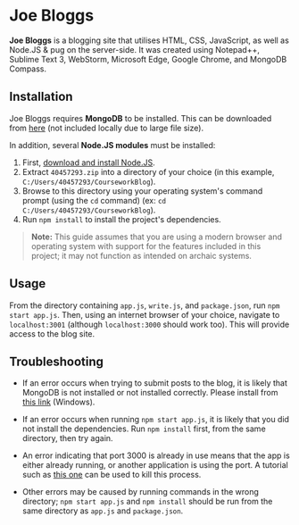 # Joe Bloggs

**Joe Bloggs** is a blogging site that utilises HTML, CSS, JavaScript, as well as Node.JS & pug on the server-side. It was created using Notepad++, Sublime Text 3, WebStorm, Microsoft Edge, Google Chrome, and MongoDB Compass.


## Installation

Joe Bloggs requires **MongoDB** to be installed. This can be downloaded from [here](https://www.mongodb.com/dr/fastdl.mongodb.org/win32/mongodb-win32-x86_64-2012plus-4.2.7-signed.msi/download) (not included locally due to large file size).

In addition, several **Node.JS modules** must be installed: 

1. First, [download and install Node.JS](https://nodejs.org/en/download/). 
2. Extract `40457293.zip` into a directory of your choice (in this example, `C:/Users/40457293/CourseworkBlog`).
3. Browse to this directory using your operating system's command prompt (using the `cd` command) (ex: `cd C:/Users/40457293/CourseworkBlog`).
4. Run `npm install` to install the project's dependencies. 
> **Note:** This guide assumes that you are using a modern browser and operating system with support for the features included in this project; it may not function as intended on archaic systems.

## Usage

From the directory containing `app.js`, `write.js`, and `package.json`, run `npm start app.js`. Then, using an internet browser of your choice, navigate to `localhost:3001` (although `localhost:3000` should work too). This will provide access to the blog site.

## Troubleshooting

- If an error occurs when trying to submit posts to the blog, it is likely that MongoDB is not installed or not installed correctly. Please install from [this link](https://www.mongodb.com/dr/fastdl.mongodb.org/win32/mongodb-win32-x86_64-2012plus-4.2.7-signed.msi/download) (Windows). 

- If an error occurs when running `npm start app.js`, it is likely that you did not install the dependencies. Run `npm install` first, from the same directory, then try again.

- An error indicating that port 3000 is already in use means that the app is either already running, or another application is using the port. A tutorial such as [this one]([https://stackoverflow.com/questions/39632667/how-do-i-kill-the-process-currently-using-a-port-on-localhost-in-windows](https://stackoverflow.com/questions/39632667/how-do-i-kill-the-process-currently-using-a-port-on-localhost-in-windows)) can be used to kill this process.

- Other errors may be caused by running commands in the wrong directory; `npm start app.js` and `npm install` should be run from the same directory as `app.js` and `package.json`.
